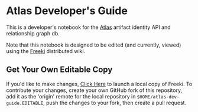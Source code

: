# Atlas Developer's Guide

This is a developer's notebook for the [Atlas](https://github.com/jdcasey/atlas) artifact identity API and relationship graph db.

Note that this notebook is designed to be edited (and currently, viewed) using the [Freeki](https://github.com/jdcasey/freeki) distributed wiki.

## Get Your Own Editable Copy

If you'd like to make changes, [Click Here](https://github.com/jdcasey/atlas-dev-guide/raw/master/.branding/static/edit.jnlp "Freeki Webstart") to launch a local copy of Freeki. To contribute your changes, create your own GitHub fork of this repository, add it as the 'origin' remote for the local repository in `$HOME/atlas-dev-guide.EDITABLE`, push the changes to your fork, then create a pull request.